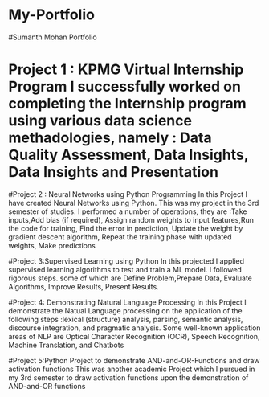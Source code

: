 # My-Portfolio
#Sumanth Mohan Portfolio

# Project 1 : KPMG Virtual Internship Program I successfully worked on completing the Internship program using various data science methadologies, namely : Data Quality Assessment, Data Insights, Data Insights and Presentation

#Project 2 : Neural Networks using Python Programming In this Project I have created Neural Networks using Python. This was my project in the 3rd semester of studies. I performed a number of operations, they are :Take inputs,Add bias (if required), Assign random weights to input features,Run the code for training, Find the error in prediction, Update the weight by gradient descent algorithm, Repeat the training phase with updated weights, Make predictions

#Project 3:Supervised Learning using Python In this projected I applied supervised learning algorithms to test and train a ML model. I followed rigorous steps. some of which are Define Problem,Prepare Data, Evaluate Algorithms, Improve Results, Present Results.

#Project 4: Demonstrating Natural Language Processing In this Project I demonstrate the Natual Language processing on the application of the following steps :lexical (structure) analysis, parsing, semantic analysis, discourse integration, and pragmatic analysis. Some well-known application areas of NLP are Optical Character Recognition (OCR), Speech Recognition, Machine Translation, and Chatbots

#Project 5:Python Project to demonstrate AND-and-OR-Functions and draw activation functions This was another academic Project which I pursued in my 3rd semester to draw activation functions upon the demonstration of AND-and-OR functions
